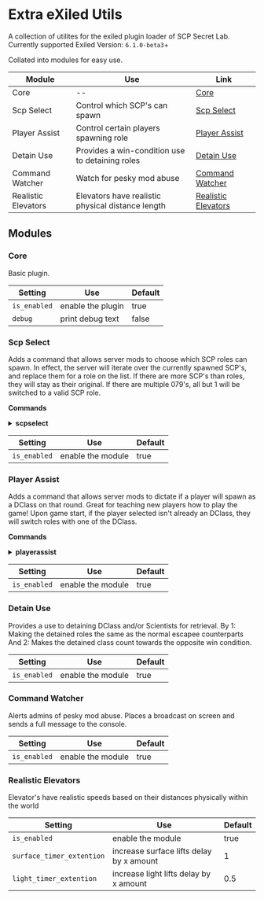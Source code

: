 # Extra eXiled Utils

A collection of utilites for the exiled plugin loader of SCP Secret Lab.
<br> Currently supported Exiled Version: `6.1.0-beta3`+

Collated into modules for easy use.


| Module | Use | Link |
| ------ | --- | ---- | 
| Core | -- | [Core](#Core) |
| Scp Select | Control which SCP's can spawn | [Scp Select](#Core) |
| Player Assist | Control certain players spawning role | [Player Assist](#Scp-Select) |
| Detain Use | Provides a win-condition use to detaining roles | [Detain Use](#Player-Assist) |
| Command Watcher | Watch for pesky mod abuse | [Command Watcher](#Command-Watcher) |
| Realistic Elevators | Elevators have realistic physical distance length | [Realistic Elevators](#Realistic-Elevators) |

## Modules

### Core

Basic plugin.

| Setting | Use | Default |
| ------- | --- | ------- |
| `is_enabled` | enable the plugin | true |
| `debug` | print debug text | false | 


### Scp Select

Adds a command that allows server mods to choose which SCP roles can spawn.
In effect, the server will iterate over the currently spawned SCP's, and replace them for a role on the list.
If there are more SCP's than roles, they will stay as their original.
If there are multiple 079's, all but 1 will be switched to a valid SCP role.

**Commands**
<details>
	<summary> <b>scpselect</b> </summary>
	Usage: scpselect (add/remove/list/all) [RoleType] <br> <br>
	<b>all</b> - list all possible RoleType Enum values. <br>
	<b>list</b> - lists the currently active RoleTypes. <br>
	<b>add</b> - chooses a RoleType to switch a SCP to. <br>
	<b>remove</b> - removes a RoleType to switch a SCP to. <br>
</details>

| Setting | Use | Default |
| ------- | --- | ------- |
| `is_enabled` | enable the module | true |

### Player Assist

Adds a command that allows server mods to dictate if a player will spawn as a DClass on that round.
Great for teaching new players how to play the game!
Upon game start, if the player selected isn't already an DClass, they will switch roles with one of the DClass.

**Commands**
<details>
	<summary> <b>playerassist</b> </summary>
	Usage: (playerassist/pa) [playername] <br> <br>
	Inputed player name will toggle between their forced DClass role upon game start.
	Doesn't persist between rounds.
</details>

| Setting | Use | Default |
| ------- | --- | ------- |
| `is_enabled` | enable the module | true | 

### Detain Use

Provides a use to detaining DClass and/or Scientists for retrieval.
By 1: Making the detained roles the same as the normal escapee counterparts
And 2: Makes the detained class count towards the opposite win condition.

| Setting | Use | Default |
| ------- | --- | ------- |
| `is_enabled` | enable the module | true |

### Command Watcher

Alerts admins of pesky mod abuse. 
Places a broadcast on screen and sends a full message to the console.

| Setting | Use | Default |
| ------- | --- | ------- |
| `is_enabled` | enable the module | true |

### Realistic Elevators

Elevator's have realistic speeds based on their distances physically within the world

| Setting | Use | Default |
| ------- | --- | ------- |
| `is_enabled` | enable the module | true |
| `surface_timer_extention` | increase surface lifts delay by x amount | 1 |
| `light_timer_extention` | increase light lifts delay by x amount | 0.5 |
